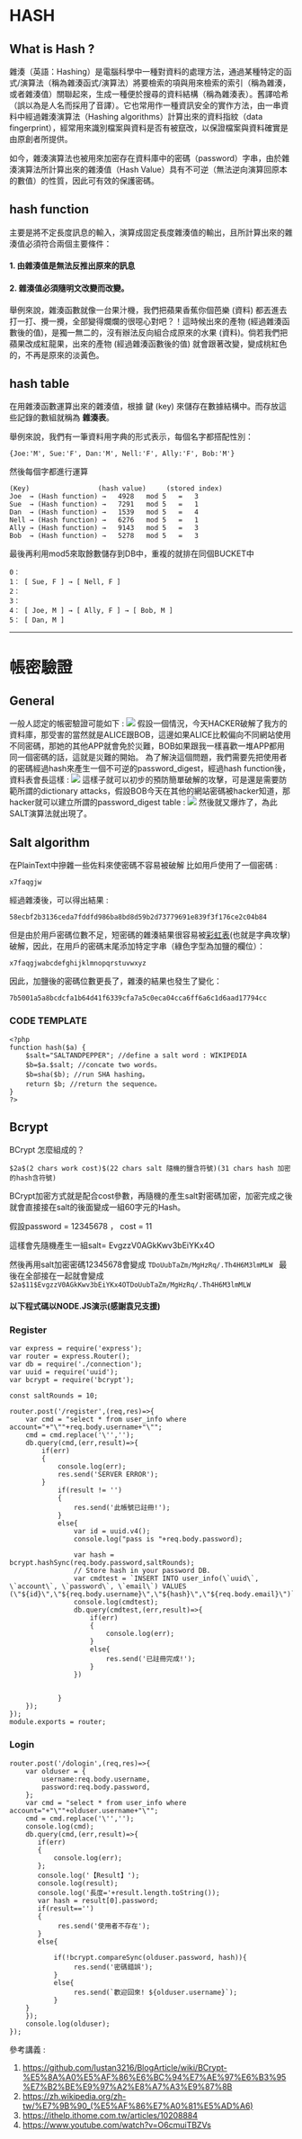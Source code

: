 # HASH
## What is Hash ?
雜湊（英語：Hashing）是電腦科學中一種對資料的處理方法，通過某種特定的函式/演算法（稱為雜湊函式/演算法）將要檢索的項與用來檢索的索引（稱為雜湊，或者雜湊值）關聯起來，生成一種便於搜尋的資料結構（稱為雜湊表）。舊譯哈希（誤以為是人名而採用了音譯）。它也常用作一種資訊安全的實作方法，由一串資料中經過雜湊演算法（Hashing algorithms）計算出來的資料指紋（data fingerprint），經常用來識別檔案與資料是否有被竄改，以保證檔案與資料確實是由原創者所提供。

如今，雜湊演算法也被用來加密存在資料庫中的密碼（password）字串，由於雜湊演算法所計算出來的雜湊值（Hash Value）具有不可逆（無法逆向演算回原本的數值）的性質，因此可有效的保護密碼。

## hash function
主要是將不定長度訊息的輸入，演算成固定長度雜湊值的輸出，且所計算出來的雜湊值必須符合兩個主要條件：

#### 1. 由雜湊值是無法反推出原來的訊息
#### 2. 雜湊值必須隨明文改變而改變。
舉例來說，雜湊函數就像一台果汁機，我們把蘋果香蕉你個芭樂 (資料) 都丟進去打一打、攪一攪，全部變得爛爛的很噁心對吧？！這時候出來的產物 (經過雜湊函數後的值)，是獨一無二的，沒有辦法反向組合成原來的水果 (資料)。倘若我們把蘋果改成紅龍果，出來的產物 (經過雜湊函數後的值) 就會跟著改變，變成桃紅色的，不再是原來的淡黃色。

## hash table
在用雜湊函數運算出來的雜湊值，根據 鍵 (key) 來儲存在數據結構中。而存放這些記錄的數組就稱為 **雜湊表**。

舉例來說，我們有一筆資料用字典的形式表示，每個名字都搭配性別：
```
{Joe:'M', Sue:'F', Dan:'M', Nell:'F', Ally:'F', Bob:'M'}
```
然後每個字都進行運算
```
(Key)                 (hash value)     (stored index)
Joe  → (Hash function) →   4928   mod 5   =   3
Sue  → (Hash function) →   7291   mod 5   =   1
Dan  → (Hash function) →   1539   mod 5   =   4
Nell → (Hash function) →   6276   mod 5   =   1
Ally → (Hash function) →   9143   mod 5   =   3
Bob  → (Hash function) →   5278   mod 5   =   3
```
最後再利用mod5來取餘數儲存到DB中，重複的就排在同個BUCKET中
```
0： 
1： [ Sue, F ] → [ Nell, F ]
2： 
3： 
4： [ Joe, M ] → [ Ally, F ] → [ Bob, M ]
5： [ Dan, M ]
```
---
# 帳密驗證
## General
一般人認定的帳密驗證可能如下 : 
![](https://i.imgur.com/jTcM7gf.png)
假設一個情況，今天HACKER破解了我方的資料庫，那受害的當然就是ALICE跟BOB，這邊如果ALICE比較偏向不同網站使用不同密碼，那她的其他APP就會免於災難，BOB如果跟我一樣喜歡一堆APP都用同一個密碼的話，這就是災難的開始。
為了解決這個問題，我們需要先把使用者的密碼經過hash來產生一個不可逆的password_digest，經過hash function後，資料表會長這樣 : ![](https://i.imgur.com/OHTTn6b.png)
這樣子就可以初步的預防簡單破解的攻擊，可是還是需要防範所謂的dictionary attacks，假設BOB今天在其他的網站密碼被hacker知道，那hacker就可以建立所謂的password_digest table : 
![](https://i.imgur.com/DwwuGyS.png)
然後就又爆炸了，為此SALT演算法就出現了。

## Salt algorithm
在PlainText中摻雜一些佐料來使密碼不容易被破解
比如用戶使用了一個密碼 : 
```
x7faqgjw
```
經過雜湊後，可以得出結果 : 
```
58ecbf2b3136ceda7fddfd986ba8bd8d59b2d73779691e839f3f176ce2c04b84

```
但是由於用戶密碼位數不足，短密碼的雜湊結果很容易被[彩虹表](https://zh.wikipedia.org/wiki/%E5%BD%A9%E8%99%B9%E8%A1%A8)(也就是字典攻擊)破解，因此，在用戶的密碼末尾添加特定字串（綠色字型為加鹽的欄位）：
```
x7faqgjwabcdefghijklmnopqrstuvwxyz
```
因此，加鹽後的密碼位數更長了，雜湊的結果也發生了變化：
```
7b5001a5a8bcdcfa1b64d41f6339cfa7a5c0eca04cca6ff6a6c1d6aad17794cc
```
### CODE TEMPLATE
```
<?php
function hash($a) {
    $salt="SALTANDPEPPER"; //define a salt word : WIKIPEDIA
    $b=$a.$salt; //concate two words。
    $b=sha($b); //run SHA hashing。
    return $b; //return the sequence。
}
?>
```
## Bcrypt
BCrypt 怎麼組成的？
```
$2a$(2 chars work cost)$(22 chars salt 隨機的鹽含符號)(31 chars hash 加密的hash含符號)
```
BCrypt加密方式就是配合cost參數，再隨機的產生salt對密碼加密，加密完成之後就會直接接在salt的後面變成一組60字元的Hash。

假設password = 12345678 ， cost = 11

這樣會先隨機產生一組salt= EvgzzV0AGkKwv3bEiYKx4O

然後再用salt加密密碼12345678會變成 
`TDoUubTaZm/MgHzRq/.Th4H6M3lmMLW `
最後在全部接在一起就會變成
`$2a$11$EvgzzV0AGkKwv3bEiYKx4OTDoUubTaZm/MgHzRq/.Th4H6M3lmMLW`

#### 以下程式碼以NODE.JS演示(感謝袁兄支援)

### Register
```
var express = require('express');
var router = express.Router();
var db = require('./connection');
var uuid = require('uuid');
var bcrypt = require('bcrypt');

const saltRounds = 10;

router.post('/register',(req,res)=>{
    var cmd = "select * from user_info where account="+"\""+req.body.username+"\"";
    cmd = cmd.replace('\'','');
    db.query(cmd,(err,result)=>{
        if(err)
        {
            console.log(err);
            res.send('SERVER ERROR');
        }
            if(result != '')
            {
                res.send('此帳號已註冊!');
            }
            else{
                var id = uuid.v4();
                console.log("pass is "+req.body.password);
            
                var hash = bcrypt.hashSync(req.body.password,saltRounds);
                // Store hash in your password DB.
                var cmdtest = `INSERT INTO user_info(\`uuid\`, \`account\`, \`password\`, \`email\`) VALUES (\"${id}\",\"${req.body.username}\",\"${hash}\",\"${req.body.email}\")`;
                console.log(cmdtest);
                db.query(cmdtest,(err,result)=>{
                    if(err)
                    {
                        console.log(err);
                    }
                    else{
                        res.send('已註冊完成!');
                    }
                })
                  
              
            }
    });    
});
module.exports = router;
```
### Login
```
router.post('/dologin',(req,res)=>{
    var olduser = {
        username:req.body.username,
        password:req.body.password,
    };
    var cmd = "select * from user_info where account="+"\""+olduser.username+"\"";
    cmd = cmd.replace('\'','');
    console.log(cmd);
    db.query(cmd,(err,result)=>{
       if(err)
       {   
           console.log(err);
       };
       console.log('【Result】');
       console.log(result);
       console.log('長度='+result.length.toString());
       var hash = result[0].password;
       if(result=='')
       {
            res.send('使用者不存在');
       }
       else{

           if(!bcrypt.compareSync(olduser.password, hash)){
                res.send('密碼錯誤');
           }
           else{
                res.send(`歡迎回來! ${olduser.username}`);
           }
    }
    });
    console.log(olduser);
});
```

參考講義 : 

1. https://github.com/lustan3216/BlogArticle/wiki/BCrypt-%E5%8A%A0%E5%AF%86%E6%BC%94%E7%AE%97%E6%B3%95%E7%B2%BE%E9%97%A2%E8%A7%A3%E9%87%8B
2. https://zh.wikipedia.org/zh-tw/%E7%9B%90_(%E5%AF%86%E7%A0%81%E5%AD%A6)
3. https://ithelp.ithome.com.tw/articles/10208884
4. https://www.youtube.com/watch?v=O6cmuiTBZVs
